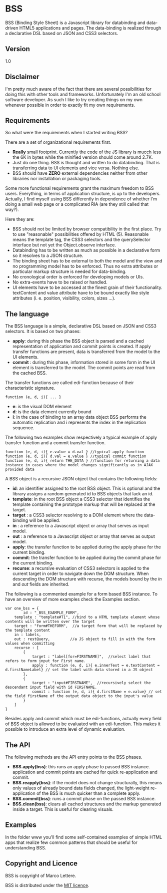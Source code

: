 # BSS

BSS (Binding Style Sheet) is a Javascript library for databinding and data-driven HTML5 applications and pages. The data-binding is realized through a declarative DSL based on JSON and CSS3 selectors. 

## Version 

1.0

## Disclaimer
I'm pretty much aware of the fact that there are several possibilities for doing this with other tools and frameworks. Unfortunately I'm an old school software developer. As such I like to try creating things on my own whenever possible in order to exactly fit my own requirements.

## Requirements

So what were the requirements when I started writing BSS?

There are a set of organizational requirements first.

* **Really** small footprint. Currently the code of the JS library is mucch less the 6K in bytes while the minified version should come around 2.7K.
* Just do one thing. BSS is thought and written to do databinding. That is transferring data to UI elements and vice versa. Nothing else.
* BSS should have **ZERO** external dependencies neither from other libraries nor installation or packaging tools.

Some more functional requirements grant the maximum freedom to BSS users. Everything, in terms of application structure, is up to the developers. Actually, I find myself using BSS differently in dependence of whether I'm doing a small web page or a complicated RIA (are they still called that way?).

Here they are:

* BSS should not be limited by browser compatibility in the first place. Try to use "reasonable" possibilities offered by HTML (5). Reasonable means the template tag, the CSS3 selectors and the querySelector interface but not yet the Object.observe interface.
* Databinding has to be written as much as possible in a declarative form so it resolves to a JSON structure.
* The binding sheet has to be external to both the model and the view and no programming model has to be enforced. Thus no extra attributes or particular markup structure is needed for data-binding. 
* No cronological order is enforced for developing models or UIs. 
* No extra-events have to be raised or handled. 
* UI elements have to be accessed at the finest grain of their functionality. textContent and value attribute have to be bound exactly like style attributes (i. e. position, visibility, colors, sizes ...).

## The language

The BSS language is a simple, declarative DSL based on JSON and CSS3 selectors. It is based on two phases:

* **apply**: during this phase the BSS object is parsed and a cached representation of application and commit points is created. If apply transfer functions are present, data is transferred from the model to the UI elements.
* **commit** : during this phase, information stored in some form in the UI element is transferred to the model. The commit points are read from the cached BSS.

The transfer functions are called edi-function because of their characteristic signature. 

    function (e, d, i){ ... }

* **e**: is the visual DOM element
* **d**: is the data element currently bound
* **i**: in the case of binding to an array data object BSS performs the automatic replication and i represents the index in the replication sequence. 

The following two examples show respectively a typical example of apply transfer function and a commit transfer function.

    function (e, d, i){ e.value = d.val } //typical apply function
    function (e, d, i){ d.val = e.value } //typical commit function
    function (e, d, i){ return THE_DATA } //function for returning a data instance in cases where the model changes significantly as in AJAX provided data

A BSS object is a recursive JSON object that contains the following fields:

* **id**: an identifier assigned to the root BSS object. This is optional and the library assigns a random generated id to BSS objects that lack an id.
* **template**: in the root BSS object a CSS3 selector that identifies the template containing the prototype markup that will be replaced at the target.
* **target** : a CSS3 selector resolving to a DOM element where the data-binding will be applied.
* **in** : a reference to a Javascript object or array that serves as input model.
* **out** : a reference to a Javascript object or array that serves as output model.
* **apply**: the transfer function to be applied during the apply phase for the current binding.
* **commit**: the transfer function to be applied during the commit phase for the current binding.
* **recurse**: a recursive evaluation of CSS3 selectors is applied to the current target in order to navigate down the DOM structure. When descending the DOM structure with recurse, the models bound by the _in_ and _out_ fields are inherited.

The following is a commented example for a form based BSS instance. To have an overview of more examples check the Examples section.
    
    var one_bss = {
    		id : "_BSS_EXAMPLE_FORM",
		template : "template#T1", //bind to a HTML template element whose contents will be written over the target 
		target : "form#THEFORM",  //a target form that will be replaced by the template content
		in : labels,
		out : restQuery, 		 //a JS object to fill in with the form values when committing
		recurse : [
			{
				target : "label[for=FIRSTNAME]",  //select label that refers to form input for First name.
				apply : function (e, d, i){ e.innerText = e.textContent = d.firstNameLabel} // set the label with data stored in a JS object
			},
			{
				target : "input#FIRSTNAME",  //recursively select the descendant input field with id FIRSTNAME.
				commit : function (e, d, i){ d.firstName = e.value} // set the field firstName of the output data object to the input's value
			}
		]
	}

Besides apply and commit which must be edi-functions, actually every field of BSS object is allowed to be evaluated with an edi-function. This makes it possible to introduce an extra level of dynamic evaluation. 

## The API

The following methods are the API entry points to the BSS phases.

* **BSS.apply(bss)**: this runs an apply phase to passed BSS instance. application and commit points are cached for quick re-application and commit.
* **BSS.reapply(bss)**: if the model does not change structurally, this means only values of already bound data fields changed, the light-weight re-application of the BSS is much quicker than a complete apply.
* **BSS.commit(bss)**: runs a commit phase on the passed BSS instance.
* **BSS.clean(bss)**: clears all cached structures and the markup generated inside a target. This is useful for clearing visuals.

## Examples

In the folder www you'll find some self-contained examples of simple HTML apps that realize few common patterns that should be useful for understanding BSS.

## Copyright and Licence

BSS is copyright of Marco Lettere.

BSS is distributed under the [MIT licence].

[//]: # (These are reference links used in the body of this note and get stripped out when the markdown processor does its job. There is no need to format nicely because it shouldn't be seen. Thanks SO - http://stackoverflow.com/questions/4823468/store-comments-in-markdown-syntax)

   [MIT licence]: <https://opensource.org/licenses/MIT>

